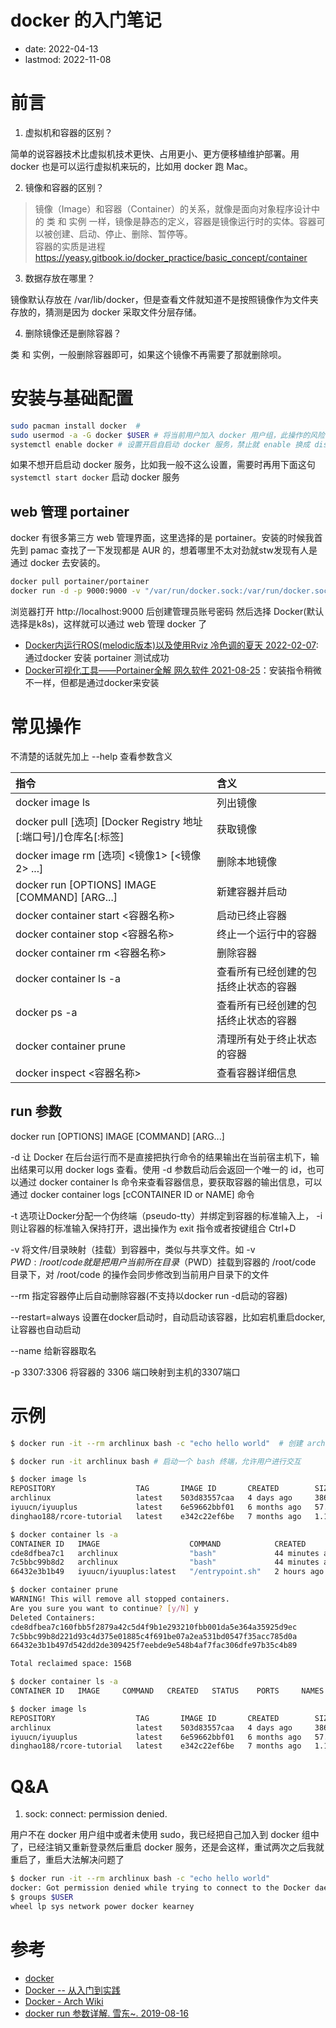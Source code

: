 # docker 的入门笔记
- date: 2022-04-13
- lastmod: 2022-11-08

# 前言

1. 虚拟机和容器的区别？

简单的说容器技术比虚拟机技术更快、占用更小、更方便移植维护部署。用 docker 也是可以运行虚拟机来玩的，比如用 docker 跑 Mac。

2. 镜像和容器的区别？

> 镜像（Image）和容器（Container）的关系，就像是面向对象程序设计中的 类 和 实例 一样，镜像是静态的定义，容器是镜像运行时的实体。容器可以被创建、启动、停止、删除、暂停等。  
> 容器的实质是进程  
> https://yeasy.gitbook.io/docker_practice/basic_concept/container

3. 数据存放在哪里？

镜像默认存放在 /var/lib/docker，但是查看文件就知道不是按照镜像作为文件夹存放的，猜测是因为 docker 采取文件分层存储。

4. 删除镜像还是删除容器？

类 和 实例，一般删除容器即可，如果这个镜像不再需要了那就删除呗。

# 安装与基础配置

```bash
sudo pacman install docker  # 
sudo usermod -a -G docker $USER # 将当前用户加入 docker 用户组，此操作的风险 wiki 中已经明确标红指示出来了。然后注销重新登录，但是我测试得重启才行
systemctl enable docker # 设置开启自启动 docker 服务，禁止就 enable 换成 disable
```

如果不想开启启动 docker 服务，比如我一般不这么设置，需要时再用下面这句 `systemctl start docker` 启动 docker 服务

## web 管理 portainer

docker 有很多第三方 web 管理界面，这里选择的是 portainer。安装的时候我首先到 pamac 查找了一下发现都是 AUR 的，想着哪里不太对劲就stw发现有人是通过 docker 去安装的。

```bash
docker pull portainer/portainer
docker run -d -p 9000:9000 -v "/var/run/docker.sock:/var/run/docker.sock" --restart=always --name portainer portainer/portainer
```

浏览器打开 http://localhost:9000 后创建管理员账号密码 然后选择 Docker(默认选择是k8s)，这样就可以通过 web 管理 docker 了

- [Docker内运行ROS(melodic版本)以及使用Rviz 冷色调的夏天 2022-02-07](https://blog.csdn.net/qq_40695642/article/details/117607446):通过docker 安装 portainer 测试成功
- [Docker可视化工具——Portainer全解 网久软件 2021-08-25](https://zhuanlan.zhihu.com/p/403285855)：安装指令稍微不一样，但都是通过docker来安装

# 常见操作

不清楚的话就先加上 --help 查看参数含义

 指令                                                   | 含义                 
:----------------------------------------------------|:------------------
 docker image ls                                      | 列出镜像
 docker pull [选项] [Docker Registry 地址[:端口号]/]仓库名[:标签] | 获取镜像
 docker image rm [选项] <镜像1> [<镜像2> ...]               | 删除本地镜像
 docker run [OPTIONS] IMAGE [COMMAND] [ARG...]        | 新建容器并启动
 docker container start <容器名称>                     | 启动已终止容器
 docker container stop  <容器名称>                     | 终止一个运行中的容器
 docker container rm  <容器名称>                       | 删除容器
 docker container ls -a                               | 查看所有已经创建的包括终止状态的容器
 docker ps -a                               | 查看所有已经创建的包括终止状态的容器
 docker container prune                               | 清理所有处于终止状态的容器     
 docker inspect <容器名称>                             | 查看容器详细信息
## run 参数

docker run [OPTIONS] IMAGE [COMMAND] [ARG...]

-d 让 Docker 在后台运行而不是直接把执行命令的结果输出在当前宿主机下，输出结果可以用 docker logs 查看。使用 -d 参数启动后会返回一个唯一的 id，也可以通过 docker container ls 命令来查看容器信息，要获取容器的输出信息，可以通过 docker container logs [cCONTAINER ID or NAME] 命令

-t 选项让Docker分配一个伪终端（pseudo-tty）并绑定到容器的标准输入上， -i 则让容器的标准输入保持打开，退出操作为 exit 指令或者按键组合 Ctrl+D 

-v 将文件/目录映射（挂载）到容器中，类似与共享文件。如  -v ${PWD}:/root/code 就是把用户当前所在目录（$PWD）挂载到容器的 /root/code 目录下，对 /root/code 的操作会同步修改到当前用户目录下的文件

--rm 指定容器停止后自动删除容器(不支持以docker run -d启动的容器)

--restart=always 设置在docker启动时，自动启动该容器，比如宕机重启docker,让容器也自动启动

--name 给新容器取名

-p 3307:3306 将容器的 3306 端口映射到主机的3307端口

# 示例

```bash
$ docker run -it --rm archlinux bash -c "echo hello world"  # 创建 archlinux 镜像并启动容器运行 bash，结果是会输出 hello world

$ docker run -it archlinux bash # 启动一个 bash 终端，允许用户进行交互

$ docker image ls
REPOSITORY                  TAG       IMAGE ID       CREATED        SIZE
archlinux                   latest    503d83557caa   4 days ago     386MB
iyuucn/iyuuplus             latest    6e59662bbf01   6 months ago   57.6MB
dinghao188/rcore-tutorial   latest    e342c22ef6be   7 months ago   1.17GB

$ docker container ls -a 
CONTAINER ID   IMAGE                    COMMAND            CREATED          STATUS                           PORTS     NAMES
cde8dfbea7c1   archlinux                "bash"             44 minutes ago   Exited (1) 44 minutes ago                  zealous_matsumoto
7c5bbc99b8d2   archlinux                "bash"             44 minutes ago   Exited (0) 44 minutes ago                  recursing_kirch
66432e3b1b49   iyuucn/iyuuplus:latest   "/entrypoint.sh"   2 hours ago      Exited (137) About an hour ago             IYUUPlus

$ docker container prune
WARNING! This will remove all stopped containers.
Are you sure you want to continue? [y/N] y
Deleted Containers:
cde8dfbea7c160fbb5f2879a42c5d4f9b1e293210fbb001da5e364a35925d9ec
7c5bbc99b8d221d93c4d375e01885c4f691be07a2ea531bd0547f35acc785d0a
66432e3b1b497d542dd2de309425f7eebde9e548b4af7fac306dfe97b35c4b89

Total reclaimed space: 156B

$ docker container ls -a 
CONTAINER ID   IMAGE     COMMAND   CREATED   STATUS    PORTS     NAMES

$ docker image ls
REPOSITORY                  TAG       IMAGE ID       CREATED        SIZE
archlinux                   latest    503d83557caa   4 days ago     386MB
iyuucn/iyuuplus             latest    6e59662bbf01   6 months ago   57.6MB
dinghao188/rcore-tutorial   latest    e342c22ef6be   7 months ago   1.17GB
```

# Q&A

1. sock: connect: permission denied.

用户不在 docker 用户组中或者未使用 sudo，我已经把自己加入到 docker 组中了，已经注销又重新登录然后重启 docker 服务，还是会这样，重试两次之后我就重启了，重启大法解决问题了
```bash
$ docker run -it --rm archlinux bash -c "echo hello world"
docker: Got permission denied while trying to connect to the Docker daemon socket at unix:///var/run/docker.sock: Post "http://%2Fvar%2Frun%2Fdocker.sock/v1.24/containers/create": dial unix /var/run/docker.sock: connect: permission denied.
$ groups $USER
wheel lp sys network power docker kearney
```

# 参考

- [docker](https://www.docker.com/)
- [Docker -- 从入门到实践](https://yeasy.gitbook.io/docker_practice/)
- [Docker - Arch Wiki](https://wiki.archlinux.org/title/Docker)
- [docker run 参数详解. 雪东~. 2019-08-16](https://blog.csdn.net/weixin_39998006/article/details/99680522)